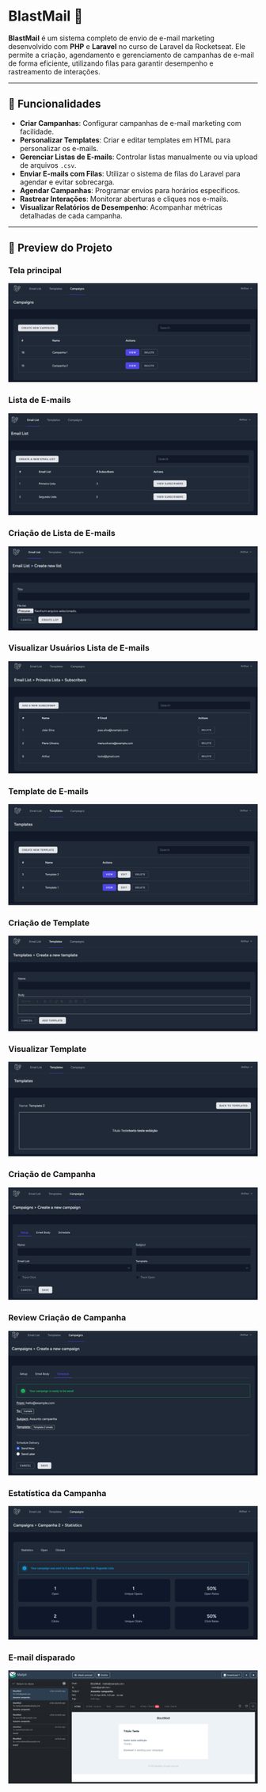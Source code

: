 # BlastMail 📧

**BlastMail** é um sistema completo de envio de e-mail marketing desenvolvido com **PHP** e **Laravel** no curso de Laravel da Rocketseat. Ele permite a criação, agendamento e gerenciamento de campanhas de e-mail de forma eficiente, utilizando filas para garantir desempenho e rastreamento de interações.

---

## 🚀 Funcionalidades

- **Criar Campanhas**: Configurar campanhas de e-mail marketing com facilidade.
- **Personalizar Templates**: Criar e editar templates em HTML para personalizar os e-mails.
- **Gerenciar Listas de E-mails**: Controlar listas manualmente ou via upload de arquivos `.csv`.
- **Enviar E-mails com Filas**: Utilizar o sistema de filas do Laravel para agendar e evitar sobrecarga.
- **Agendar Campanhas**: Programar envios para horários específicos.
- **Rastrear Interações**: Monitorar aberturas e cliques nos e-mails.
- **Visualizar Relatórios de Desempenho**: Acompanhar métricas detalhadas de cada campanha.

---

## 📸 Preview do Projeto

### Tela principal
![Tela Principal](docs/screenshots/campaign-index.png)

### Lista de E-mails
![Lista de E-mails](docs/screenshots/email-list-index.png)

### Criação de Lista de E-mails
![Criação de Lista de E-mails](docs/screenshots/email-list-upload.png)

### Visualizar Usuários Lista de E-mails
![Visualizar Usuários](docs/screenshots/email-list-users.png)

### Template de E-mails
![Template de E-mails](docs/screenshots/template-index.png)

### Criação de Template
![Criação de Template](docs/screenshots/template-create.png)

### Visualizar Template
![Visualizar Template](docs/screenshots/template-view.png)

### Criação de Campanha
![Criação de Campanha](docs/screenshots/campaing-create.png)

### Review Criação de Campanha 
![Review de Campanha](docs/screenshots/campaign-create-2.png)

### Estatística da Campanha
![Estatística de Campanha](docs/screenshots/campaign-stats.png)

### E-mail disparado
![E-mail disparado](docs/screenshots/campaign-preview.png)